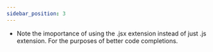 ```yaml
---
sidebar_position: 3
---
```



- Note the imoportance of using the .jsx extension instead of just .js extension. For the purposes of better code completions.

